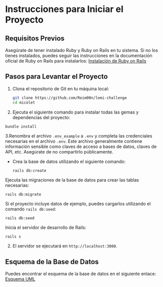 
# Instrucciones para Iniciar el Proyecto

## Requisitos Previos

Asegúrate de tener instalado Ruby y Ruby on Rails en tu sistema. Si no los tienes instalados, puedes seguir las instrucciones en la documentación oficial de Ruby on Rails para instalarlos: [Instalación de Ruby on Rails](https://guides.rubyonrails.org/getting_started.html#installing-rails)

## Pasos para Levantar el Proyecto

1. Clona el repositorio de Git en tu máquina local:

   ```bash
   git clone https://github.com/Reim00n/lomi-challenge
   cd micolet
   ```
2. Ejecuta el siguiente comando para instalar todas las gemas y dependencias del proyecto:

```markdown
bundle install
```

3.Renombra el archivo `.env_example` a `.env` y completa las credenciales necesarias en el archivo `.env`. Este archivo generalmente contiene información sensible como claves de acceso a bases de datos, claves de API, etc. Asegúrate de no compartirlo públicamente.

* Crea la base de datos utilizando el siguiente comando:
  ```
  rails db:create
  ```

Ejecuta las migraciones de la base de datos para crear las tablas necesarias:

```
rails db:migrate

```

Si el proyecto incluye datos de ejemplo, puedes cargarlos utilizando el comando `rails db:seed`:

```
rails db:seed
```

Inicia el servidor de desarrollo de Rails:

```
rails s
```

2. El servidor se ejecutará en `http://localhost:3000`.

## Esquema de la Base de Datos

Puedes encontrar el esquema de la base de datos en el siguiente enlace: [Esquema UML](https://lucid.app/lucidchart/09b8131e-e3f0-471e-aef0-06d6c1125b2d/edit?invitationId=inv_14e6dc7b-76a0-482d-a866-74725871f28c)


